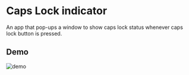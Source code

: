 # Caps Lock indicator 
An app that pop-ups a window to show caps lock status whenever caps lock button is pressed.
## Demo
![demo](https://user-images.githubusercontent.com/56651041/129463693-1c2bfe81-1afd-46e1-a4a8-42c17e10c191.gif)



